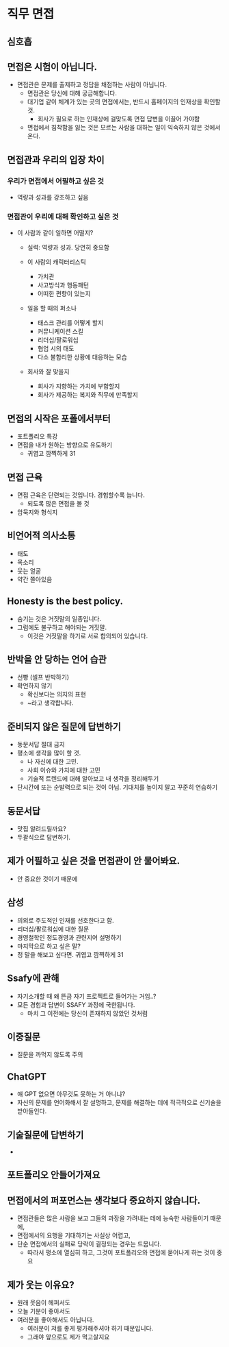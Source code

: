 # 직무 면접

## 심호흡

## 면접은 시험이 아닙니다.

- 면접관은 문제를 출제하고 정답을 채점하는 사람이 아닙니다.
	- 면접관은 당신에 대해 궁금해합니다.
	- 대기업 같이 체계가 있는 곳의 면접에서는, 반드시 홈페이지의 인재상을 확인할 것.
		- 회사가 필요로 하는 인재상에 걸맞도록 면접 답변을 이끌어 가야함
	- 면접에서 침착함을 잃는 것은 모르는 사람을 대하는 일이 익숙하지 않은 것에서 온다.

## 면접관과 우리의 입장 차이

### 우리가 면접에서 어필하고 싶은 것

- 역량과 성과를 강조하고 싶음 

### 면접관이 우리에 대해 확인하고 싶은 것

- 이 사람과 같이 일하면 어떨지?
	- 실력: 역량과 성과. 당연히 중요함

	- 이 사람의 캐릭터리스틱
		- 가치관
		- 사고방식과 행동패턴
		- 어떠한 편향이 있는지
	- 일을 할 때의 퍼소나
		- 태스크 관리를 어떻게 할지
		- 커뮤니케이션 스킬
		- 리더십/팔로워십
		- 협업 시의 태도
		- 다소 불합리한 상황에 대응하는 모습
	- 회사와 잘 맞을지
		- 회사가 지향하는 가치에 부합할지
		- 회사가 제공하는 복지와 직무에 만족할지

## 면접의 시작은 포폴에서부터

- 포트폴리오 특강
- 면접을 내가 원하는 방향으로 유도하기
	- 귀엽고 깜찍하게 31

## 면접 근육

- 면접 근육은 단련되는 것입니다. 경험할수록 늡니다.
	- 되도록 많은 면접을 볼 것
- 암묵지와 형식지

## 비언어적 의사소통

- 태도
- 목소리
- 웃는 얼굴
- 약간 쫄아있음

## Honesty is the best policy.

- 숨기는 것은 거짓말의 일종입니다.
- 그럼에도 불구하고 해야되는 거짓말.
	- 이것은 거짓말을 하기로 서로 합의되어 있습니다.

## 반박을 안 당하는 언어 습관

- 선빵 (셀프 반박하기)
- 확언하지 않기
	- 확신보다는 의지의 표현
	- ~라고 생각합니다.

## 준비되지 않은 질문에 답변하기

- 동문서답 절대 금지
- 평소에 생각을 많이 할 것.
	- 나 자신에 대한 고민.
	- 사회 이슈와 가치에 대한 고민
	- 기술적 트렌드에 대해 알아보고 내 생각을 정리해두기
- 단시간에 또는 순발력으로 되는 것이 아님. 기대치를 높이지 말고 꾸준히 연습하기

## 동문서답

- 맛집 알려드릴까요?
- 두괄식으로 답변하기. 

## 제가 어필하고 싶은 것을 면접관이 안 물어봐요.

- 안 중요한 것이기 때문에

## 삼성

- 의외로 주도적인 인재를 선호한다고 함.
- 리더십/팔로워십에 대한 질문
- 경영철학인 정도경영과 관련지어 설명하기
- 마지막으로 하고 싶은 말?
- 정 말을 해보고 싶다면. 귀엽고 깜찍하게 31
## Ssafy에 관해

- 자기소개할 때 왜 뜬금 자기 프로젝트로 들어가는 거임..?
- 모든 경험과 답변이 SSAFY 과정에 국한됩니다.
	- 마치 그 이전에는 당신이 존재하지 않았던 것처럼

## 이중질문

- 질문을 까먹지 않도록 주의

## ChatGPT

- 얘 GPT 없으면 아무것도 못하는 거 아니냐?
- 자신의 문제를 언어화해서 잘 설명하고, 문제를 해결하는 데에 적극적으로 신기술을 받아들인다. 

## 기술질문에 답변하기

- 

## 포트폴리오 안들어가져요

## 면접에서의 퍼포먼스는 생각보다 중요하지 않습니다.

- 면접관들은 많은 사람을 보고 그들의 과장을 가려내는 데에 능숙한 사람들이기 때문에, 
- 면접에서의 요행을 기대하기는 사실상 어렵고, 
- 단순 면접에서의 실패로 당락이 결정되는 경우는 드뭅니다.
	- 따라서 평소에 열심히 하고, 그것이 포트폴리오와 면접에 묻어나게 하는 것이 중요

## 제가 웃는 이유요?

- 원래 웃음이 헤퍼서도
- 오늘 기분이 좋아서도
- 여러분을 좋아해서도 아닙니다.
	- 여러분이 저를 좋게 평가해주셔야 하기 때문입니다.
	- 그래야 앞으로도 제가 먹고살지요
